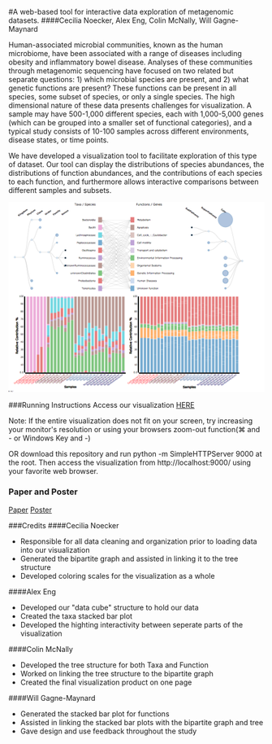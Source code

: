 #A web-based tool for interactive data exploration of metagenomic datasets.
####Cecilia Noecker, Alex Eng, Colin McNally, Will Gagne-Maynard

  Human-associated microbial communities, known as the human microbiome, have been associated with a range of diseases including obesity and inflammatory bowel disease. Analyses of these communities through metagenomic sequencing have focused on two related but separate questions: 1) which microbial species are present, and 2) what genetic functions are present?  These functions can be present in all species, some subset of species, or only a single species. The high dimensional nature of these data presents challenges for visualization. A sample may have 500-1,000 different species, each with 1,000-5,000 genes (which can be grouped into a smaller set of functional categories), and a typical study consists of 10-100 samples across different environments, disease states, or time points. 

  We have developed a visualization tool to facilitate exploration of this type of dataset. Our tool can display the distributions of species abundances, the distributions of function abundances, and the contributions of each species to each function, and furthermore allows interactive comparisons between different samples and subsets. 

![](/images/Final_Image.png)

###Running Instructions
Access our visualization [HERE](http://borenstein-lab.github.io/burrito/)

Note: If the entire visualization does not fit on your screen, try increasing your monitor's resolution or using your browsers zoom-out function(⌘ and - or Windows Key and -)

OR download this repository and run python -m SimpleHTTPServer 9000 at the root. Then access the visualization from http://localhost:9000/ using your favorite web browser.

### Paper and Poster
[Paper](http://cse512-15s.github.io/fp-cnoecker-engal-cmcn-wgagne-maynard/final/Paper-cnoecker-engal-cmcn-wgagne-mayard.pdf)
[Poster](http://cse512-15s.github.io/fp-cnoecker-engal-cmcn-wgagne-maynard/final/Poster-cnoecker-engal-cmcn-wgagne-mayard.pdf)

###Credits
####Cecilia Noecker
- Responsible for all data cleaning and organization prior to loading data into our visualization
- Generated the bipartite graph and assisted in linking it to the tree structure
- Developed coloring scales for the visualization as a whole

####Alex Eng
- Developed our "data cube" structure to hold our data
- Created the taxa stacked bar plot
- Developed the highting interactivity between seperate parts of the visualization

####Colin McNally
- Developed the tree structure for both Taxa and Function
- Worked on linking the tree structure to the bipartite graph
- Created the final visualization product on one page

####Will Gagne-Maynard
- Generated the stacked bar plot for functions
- Assisted in linking the stacked bar plots with the bipartite graph and tree
- Gave design and use feedback throughout the study
